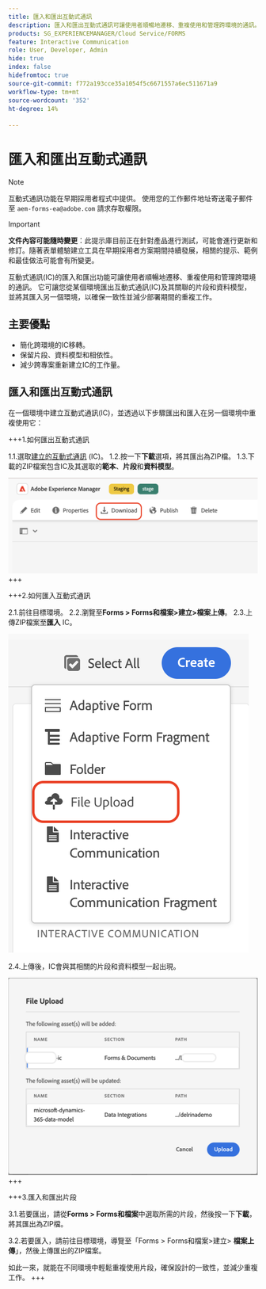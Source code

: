 ```yaml
---
title: 匯入和匯出互動式通訊
description: 匯入和匯出互動式通訊可讓使用者順暢地遷移、重複使用和管理跨環境的通訊。
products: SG_EXPERIENCEMANAGER/Cloud Service/FORMS
feature: Interactive Communication
role: User, Developer, Admin
hide: true
index: false
hidefromtoc: true
source-git-commit: f772a193cce35a1054f5c6671557a6ec511671a9
workflow-type: tm+mt
source-wordcount: '352'
ht-degree: 14%

---
```



# 匯入和匯出互動式通訊

>[!NOTE]
>
> 互動式通訊功能在早期採用者程式中提供。 使用您的工作郵件地址寄送電子郵件至 `aem-forms-ea@adobe.com` 請求存取權限。

>[!IMPORTANT]
>
> **文件內容可能隨時變更**：此提示庫目前正在針對產品進行測試，可能會進行更新和修訂。隨著表單體驗建立工具在早期採用者方案期間持續發展，相關的提示、範例和最佳做法可能會有所變更。

互動式通訊(IC)的匯入和匯出功能可讓使用者順暢地遷移、重複使用和管理跨環境的通訊。 它可讓您從某個環境匯出互動式通訊(IC)及其關聯的片段和資料模型，並將其匯入另一個環境，以確保一致性並減少部署期間的重複工作。

## 主要優點

- 簡化跨環境的IC移轉。
- 保留片段、資料模型和相依性。
- 減少跨專案重新建立IC的工作量。

## 匯入和匯出互動式通訊

在一個環境中建立互動式通訊(IC)，並透過以下步驟匯出和匯入在另一個環境中重複使用它：

+++1.如何匯出互動式通訊

1.1.選取[建立的互動式通訊](https://experienceleague.adobe.com/zh-hant/docs/experience-manager-cloud-service/content/forms/interactive-communication/create-interactive-communication) (IC)。
1.2.按一下&#x200B;**下載**&#x200B;選項，將其匯出為ZIP檔。
1.3.下載的ZIP檔案包含IC及其選取的&#x200B;**範本**、**片段**&#x200B;和&#x200B;**資料模型**。

![尋找IC檔案](/help/forms/interactive-communication/assets/downloadic.png)
+++

+++2.如何匯入互動式通訊

2.1.前往目標環境。
2.2.瀏覽至&#x200B;**Forms > Forms和檔案>建立>檔案上傳**。
2.3.上傳ZIP檔案至&#x200B;**匯入** IC。

![尋找IC檔案](/help/forms/interactive-communication/assets/uploadfile.png)

2.4.上傳後，IC會與其相關的片段和資料模型一起出現。

![尋找IC檔案](/help/forms/interactive-communication/assets/importfragment.png)
+++

+++3.匯入和匯出片段

3.1.若要匯出，請從&#x200B;**Forms > Forms和檔案**&#x200B;中選取所需的片段，然後按一下&#x200B;**下載**，將其匯出為ZIP檔。

3.2.若要匯入，請前往目標環境，導覽至「Forms > Forms和檔案>建立> **檔案上傳**」，然後上傳匯出的ZIP檔案。

如此一來，就能在不同環境中輕鬆重複使用片段，確保設計的一致性，並減少重複工作。
+++
